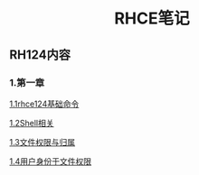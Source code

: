<h1 align="center"> RHCE笔记 </h1>

## RH124内容
### 1.第一章
[1.1rhce124基础命令](https://github.com/YJYW/RHCE/blob/main/RH124/%E7%AC%AC%E4%B8%80%E7%AB%A0/RH124%E5%9F%BA%E6%9C%AC%E5%91%BD%E4%BB%A4.md)

[1.2Shell相关](https://github.com/YJYW/RHCE/blob/main/RH124/%E7%AC%AC%E4%B8%80%E7%AB%A0/Shell%E7%9B%B8%E5%85%B3.md)

[1.3文件权限与归属](https://github.com/YJYW/RHCE/blob/main/RH124/%E7%AC%AC%E4%B8%80%E7%AB%A0/%E6%96%87%E4%BB%B6%E6%9D%83%E9%99%90%E4%B8%8E%E5%BD%92%E5%B1%9E%20.md)

[1.4用户身份于文件权限](https://github.com/YJYW/RHCE/blob/main/RH124/%E7%AC%AC%E4%B8%80%E7%AB%A0/%E7%94%A8%E6%88%B7%E8%BA%AB%E4%BB%BD%E4%BA%8E%E6%96%87%E4%BB%B6%E6%9D%83%E9%99%90%20.md)
